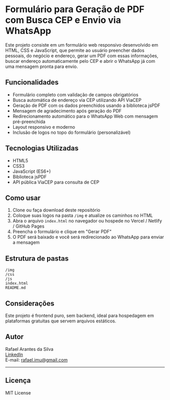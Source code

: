 # Formulário para Geração de PDF com Busca CEP e Envio via WhatsApp

Este projeto consiste em um formulário web responsivo desenvolvido em HTML, CSS e JavaScript, que permite ao usuário preencher dados pessoais, do negócio e endereço, gerar um PDF com essas informações, buscar endereço automaticamente pelo CEP e abrir o WhatsApp já com uma mensagem pronta para envio.

## Funcionalidades

- Formulário completo com validação de campos obrigatórios
- Busca automática de endereço via CEP utilizando API ViaCEP
- Geração de PDF com os dados preenchidos usando a biblioteca jsPDF
- Mensagem de agradecimento após geração do PDF
- Redirecionamento automático para o WhatsApp Web com mensagem pré-preenchida
- Layout responsivo e moderno
- Inclusão de logos no topo do formulário (personalizável)

## Tecnologias Utilizadas

- HTML5
- CSS3
- JavaScript (ES6+)
- Biblioteca jsPDF
- API pública ViaCEP para consulta de CEP

## Como usar

1. Clone ou faça download deste repositório  
2. Coloque suas logos na pasta `/img` e atualize os caminhos no HTML  
3. Abra o arquivo `index.html` no navegador ou hospede no Vercel / Netlify / GitHub Pages  
4. Preencha o formulário e clique em "Gerar PDF"  
5. O PDF será baixado e você será redirecionado ao WhatsApp para enviar a mensagem  

## Estrutura de pastas

```
/img  
/css  
/js  
index.html  
README.md
```

## Considerações

Este projeto é frontend puro, sem backend, ideal para hospedagem em plataformas gratuitas que servem arquivos estáticos.

## Autor

Rafael Arantes da Silva  
[LinkedIn](https://www.linkedin.com/in/rafaelarantes)  
E-mail: rafael.imu@gmail.com

---

## Licença

MIT License
